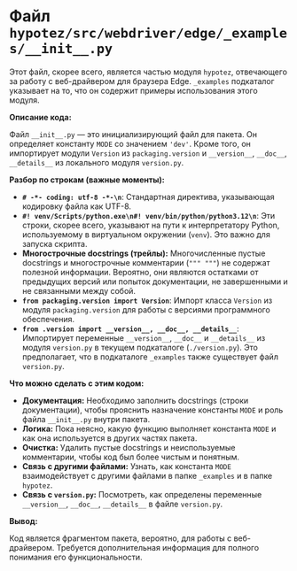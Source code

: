 # Файл `hypotez/src/webdriver/edge/_examples/__init__.py`

Этот файл, скорее всего, является частью модуля `hypotez`, отвечающего за работу с веб-драйвером для браузера Edge.  `_examples` подкаталог указывает на то, что он содержит примеры использования этого модуля.

**Описание кода:**

Файл `__init__.py` — это инициализирующий файл для пакета. Он определяет константу `MODE` со значением `'dev'`.  Кроме того, он импортирует модули `Version` из `packaging.version` и `__version__`, `__doc__`, `__details__` из локального модуля `version.py`.

**Разбор по строкам (важные моменты):**

* **`# -*- coding: utf-8 -*-\n`**:  Стандартная директива, указывающая кодировку файла как UTF-8.
* **`#! venv/Scripts/python.exe\n#! venv/bin/python/python3.12\n`**:  Эти строки, скорее всего, указывают на пути к интерпретатору Python, используемому в виртуальном окружении (`venv`). Это важно для запуска скрипта.
* **Многострочные docstrings (трейлы):**  Многочисленные пустые docstrings и многострочные комментарии (`""" """`) не содержат полезной информации. Вероятно, они являются остатками от предыдущих версий или попыток документации, не завершенными и не связанными между собой.
* **`from packaging.version import Version`**:  Импорт класса `Version` из модуля `packaging.version` для работы с версиями программного обеспечения.
* **`from .version import __version__, __doc__, __details__`**: Импортирует переменные `__version__`, `__doc__` и `__details__` из модуля `version.py` в текущем подкаталоге (`./version.py`). Это предполагает, что в подкаталоге `_examples` также существует файл `version.py`.


**Что можно сделать с этим кодом:**

* **Документация:** Необходимо заполнить docstrings (строки документации), чтобы прояснить назначение константы `MODE` и роль файла `__init__.py` внутри пакета.
* **Логика:** Пока неясно, какую функцию выполняет константа `MODE` и как она используется в других частях пакета.
* **Очистка:** Удалить пустые docstrings и неиспользуемые комментарии, чтобы код был более чистым и понятным.
* **Связь с другими файлами:** Узнать, как константа `MODE` взаимодействует с другими файлами в папке `_examples` и в папке `hypotez`.
* **Связь с `version.py`:**  Посмотреть, как определены переменные `__version__`, `__doc__`, `__details__` в файле `version.py`.

**Вывод:**

Код является фрагментом пакета, вероятно, для работы с веб-драйвером.  Требуется дополнительная информация для полного понимания его функциональности.